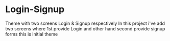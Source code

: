 # Login-Signup
Theme with two screens Login &amp; Signup respectively
In this project i've add two screens 
where 1st provide Login and
other hand second provide signup forms
this is initial theme
